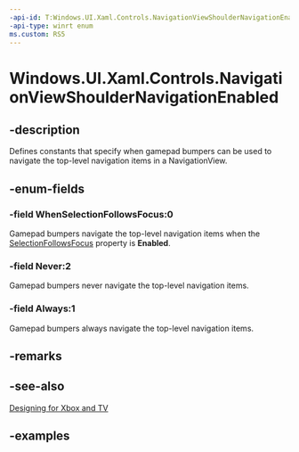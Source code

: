 ```yaml
---
-api-id: T:Windows.UI.Xaml.Controls.NavigationViewShoulderNavigationEnabled
-api-type: winrt enum
ms.custom: RS5
---
```


<!-- Enumeration syntax.
public enum NavigationViewShoulderNavigationEnabled : int 
-->

# Windows.UI.Xaml.Controls.NavigationViewShoulderNavigationEnabled

## -description

Defines constants that specify when gamepad bumpers can be used to navigate the top-level navigation items in a NavigationView.

## -enum-fields

### -field WhenSelectionFollowsFocus:0

Gamepad bumpers navigate the top-level navigation items when the [SelectionFollowsFocus](navigationview_selectionfollowfocus.md) property is **Enabled**.

### -field Never:2

Gamepad bumpers never navigate the top-level navigation items.

### -field Always:1

Gamepad bumpers always navigate the top-level navigation items.

## -remarks

## -see-also

[Designing for Xbox and TV](/windows/uwp/design/devices/designing-for-tv#hardware-buttons)

## -examples

